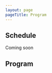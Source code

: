 ```yaml
---
layout: page
pageTitle: Program
---
```


## Schedule

Coming soon
<!-- TODO: Chol to add table for program -->
## Program
